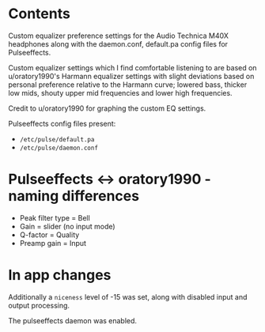 # Contents

Custom equalizer preference settings for the Audio Technica M40X headphones along with the daemon.conf, default.pa config files for Pulseeffects.

Custom equalizer settings which I find comfortable listening to are based on u/oratory1990's Harmann equalizer settings with slight deviations based on personal preference relative to the Harmann curve; lowered bass, thicker low mids, shouty upper mid frequencies and lower high frequencies.

Credit to u/oratory1990 for graphing the custom EQ settings.

Pulseeffects config files present:
- `/etc/pulse/default.pa`  
- `/etc/pulse/daemon.conf`  

# Pulseeffects <-> oratory1990 - naming differences
- Peak filter type = Bell
- Gain = slider (no input mode)
- Q-factor = Quality
- Preamp gain = Input 

# In app changes
Additionally a `niceness` level of -15 was set, along with disabled input and output processing.

The pulseeffects daemon was enabled.






